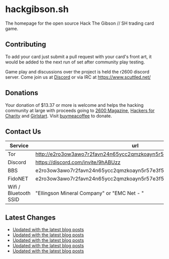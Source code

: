 # hackgibson.sh
The homepage for the open source Hack The Gibson // SH trading card game.


## Contributing

To add your card just submit a pull request with your card's front art, it would be added to the next run of set after community play testing.

Game play and discussions over the project is held the r2600 discord server. Come join us at [Discord](https://discord.com/invite/9hABUzz) or via IRC at https://www.scuttled.net/


## Donations

Your donation of $13.37 or more is welcome and helps the hacking community at large with proceeds going to [2600 Magazine](https://2600.com/), [Hackers for Charity](https://hackersforcharity.org) and [Girlstart](https://girlstart.org).  Visit [buymeacoffee](https://www.buymeacoffee.com/hackgibson.sh) to donate.


## Contact Us

Service | url
-|-
Tor | http://e2ro3ow3awo7r2favn24n65ycc2qmzkoayn5r57e3f56nvjwdcgg32ad.onion
Discord | https://discord.com/invite/9hABUzz
BBS | e2ro3ow3awo7r2favn24n65ycc2qmzkoayn5r57e3f56nvjwdcgg32ad.onion:23
FidoNET | e2ro3ow3awo7r2favn24n65ycc2qmzkoayn5r57e3f56nvjwdcgg32ad.onion:24554
Wifi / Bluetooth SSID | "Ellingson Mineral Company" or "EMC Net - <fidonet address>"

## Latest Changes
<!-- BLOG-POST-LIST:START -->
- [Updated with the latest blog posts](https://github.com/DFW2600/hackgibson.sh/commit/bc39923390e07e1b0f49a184775bb0e12bef5ec9)
- [Updated with the latest blog posts](https://github.com/DFW2600/hackgibson.sh/commit/06a500aa5d84722e4736d0a44bb3cf2b3cb062af)
- [Updated with the latest blog posts](https://github.com/DFW2600/hackgibson.sh/commit/6ddaa4bf98367c4fedb9237414d4b254d5d2bf19)
- [Updated with the latest blog posts](https://github.com/DFW2600/hackgibson.sh/commit/c34e696690f82e34f5f5833b4eccc064963faf0d)
- [Updated with the latest blog posts](https://github.com/DFW2600/hackgibson.sh/commit/6cb6bafc981e13e8a28d3baece4e59471f11b2bf)
<!-- BLOG-POST-LIST:END -->

